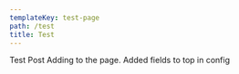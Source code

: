 ```yaml
---
templateKey: test-page
path: /test
title: Test
---
```


Test Post Adding to the page. Added fields to top in config
